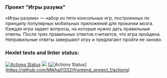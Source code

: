 ### Проект "Игры разума"
«Игры разума» — набор из пяти консольных игр, построенных по принципу популярных мобильных приложений для прокачки мозга. Каждая игра задает вопросы, на которые нужно дать правильные ответы. После трех правильных ответов считается, что игра пройдена. Неправильные ответы завершают игру и предлагают пройти ее заново. 

### Hexlet tests and linter status:
[![Actions Status](https://github.com/Mikhail1332/frontend-project-44/workflows/hexlet-check/badge.svg)](https://github.com/Mikhail1332/frontend-project-44/actions)
<a href="https://codeclimate.com/github/Mikhail1332/frontend_project_1/maintainability"><img src="https://api.codeclimate.com/v1/badges/1741b819818cb5760dfd/maintainability" /></a>
[![Actions Status](https://github.com/Mikhail1332/frontend_project_1/workflows/Linter/badge.svg)]
(https://github.com/Mikhail1332/frontend_project_1/actions)

